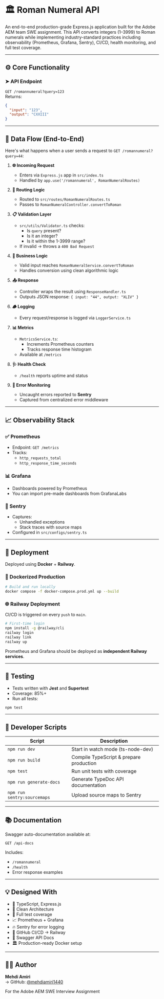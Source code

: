 # 🏛️ Roman Numeral API

An end-to-end production-grade Express.js application built for the Adobe AEM team SWE assignment. This API converts integers (1–3999) to Roman numerals while implementing industry-standard practices including observability (Prometheus, Grafana, Sentry), CI/CD, health monitoring, and full test coverage.

---

## ⚙️ Core Functionality

### ➤ API Endpoint

`GET /romannumeral?query=123`  
Returns:

```json
{
  "input": "123",
  "output": "CXXIII"
}
```

---

## 🔁 Data Flow (End-to-End)

Here's what happens when a user sends a request to `GET /romannumeral?query=44`:

1. **🌐 Incoming Request**

   - Enters via `Express.js` app in `src/index.ts`
   - Handled by `app.use('/romannumeral', RomanNumeralRoutes)`

2. **🔀 Routing Logic**

   - Routed to `src/routes/RomanNumeralRoutes.ts`
   - Passes to `RomanNumeralController.convertToRoman`

3. **📋 Validation Layer**

   - `src/utils/Validator.ts` checks:
     - Is `query` present?
     - Is it an integer?
     - Is it within the 1-3999 range?
   - If invalid → throws a `400 Bad Request`

4. **🧠 Business Logic**

   - Valid input reaches `RomanNumeralService.convertToRoman`
   - Handles conversion using clean algorithmic logic

5. **📤 Response**

   - Controller wraps the result using `ResponseHandler.ts`
   - Outputs JSON response: `{ input: "44", output: "XLIV" }`

6. **🪵 Logging**

   - Every request/response is logged via `LoggerService.ts`

7. **📊 Metrics**

   - `MetricsService.ts`:
     - Increments Prometheus counters
     - Tracks response time histogram
   - Available at `/metrics`

8. **🩺 Health Check**

   - `/health` reports uptime and status

9. **🚨 Error Monitoring**
   - Uncaught errors reported to **Sentry**
   - Captured from centralized error middleware

---

## 📈 Observability Stack

### ✅ Prometheus

- Endpoint: `GET /metrics`
- Tracks:
  - `http_requests_total`
  - `http_response_time_seconds`

### 📊 Grafana

- Dashboards powered by Prometheus
- You can import pre-made dashboards from GrafanaLabs

### 🧠 Sentry

- Captures:
  - Unhandled exceptions
  - Stack traces with source maps
- Configured in `src/configs/sentry.ts`

---

## 🚀 Deployment

Deployed using **Docker** + **Railway**.

### 🔧 Dockerized Production

```bash
# Build and run locally
docker compose -f docker-compose.prod.yml up --build
```

### 🌐 Railway Deployment

CI/CD is triggered on every `push` to `main`.

```bash
# First-time login
npm install -g @railway/cli
railway login
railway link
railway up
```

Prometheus and Grafana should be deployed as **independent Railway services**.

---

## 🧪 Testing

- Tests written with **Jest** and **Supertest**
- Coverage: 85%+
- Run all tests:

```bash
npm test
```

---

## 🧰 Developer Scripts

| Script                      | Description                             |
| --------------------------- | --------------------------------------- |
| `npm run dev`               | Start in watch mode (ts-node-dev)       |
| `npm run build`             | Compile TypeScript & prepare production |
| `npm test`                  | Run unit tests with coverage            |
| `npm run generate-docs`     | Generate TypeDoc API documentation      |
| `npm run sentry:sourcemaps` | Upload source maps to Sentry            |

---

## 📚 Documentation

Swagger auto-documentation available at:

```
GET /api-docs
```

Includes:

- `/romannumeral`
- `/health`
- Error response examples

---

## 💡 Designed With

- 🧰 TypeScript, Express.js
- 🎯 Clean Architecture
- 🧪 Full test coverage
- 📈 Prometheus + Grafana
- 🔥 Sentry for error logging
- 🚀 GitHub CI/CD → Railway
- 📄 Swagger API Docs
- 🏛️ Production-ready Docker setup

---

## 🧑‍💻 Author

**Mehdi Amiri**  
→ GitHub: [@mehdiamiri1440](https://github.com/mehdiamiri1440)

For the Adobe AEM SWE Interview Assignment
